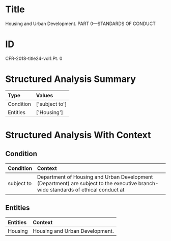 # Title

 Housing and Urban Development. PART 0—STANDARDS OF CONDUCT


# ID

 CFR-2018-title24-vol1.Pt. 0


# Structured Analysis Summary

| Type      | Values         |
|:----------|:---------------|
| Condition | ['subject to'] |
| Entities  | ['Housing']    |


# Structured Analysis With Context

 


## Condition

| Condition   | Context                                                                                                                           |
|:------------|:----------------------------------------------------------------------------------------------------------------------------------|
| subject to  | Department of Housing and Urban Development (Department) are subject to the executive branch-wide standards of ethical conduct at |


## Entities

| Entities   | Context                         |
|:-----------|:--------------------------------|
| Housing    | Housing  and Urban Development. |


